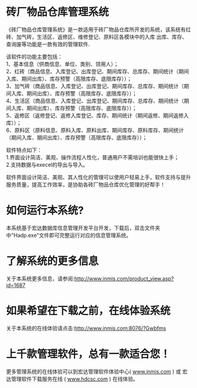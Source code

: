 # 砖厂物品仓库管理系统

《砖厂物品仓库管理系统》是一款适用于砖厂物品仓库所开发的系统，该系统有红砖、加气砖，生活区、返修区、维修登记、原料区各模块中的入库 出库、库存、查询废等功能是一款有效的管理软件.

该软件的功能主要包括：   
1、基本信息（供商信息、单位、类别、领用人）；   
2、红砖（商品信息、入库登记、出库登记、期间库存、总库存、期间统计（期间入库、期间出库）、库存预警（高限库存、底限库存））；   
3、加气砖（商品信息、入库登记、出库登记、期间库存、总库存、期间统计（期间入库、期间出库）、库存预警（高限库存、底限库存））；   
4、生活区（商品信息、入库登记、出库登记、期间库存、总库存、期间统计（期间入库、期间出库）、库存预警（高限库存、底限库存））；   
5、返修区（返修登记、返修入库登记、库存、期间统计（期间返修、期间返修入库））；   
6、原料区（原料信息、原料入库、原料出库、期间库存、原料库存、期间统计（期间入库、期间出库）、库存预警（高限库存、底限库存））； 

软件特点如下：   
1.界面设计简洁、美观、操作流程人性化，普通用户不需培训也能很快上手；   
2.支持数据与execel的导出与导入。 

 软件界面设计简洁、美观、其人性化的管理可以使用户轻易上手，软件支持与提升服务质量，提高工作效率，是协助各砖厂物品仓库优化管理的好帮手！

# 如何运行本系统?

本系统基于宏达数据库信息管理开发平台开发，下载后，双击文件夹中"Hadp.exe"文件即可完整运行对应的信息管理系统。

# 了解系统的更多信息

关于本系统更多信息，请参阅:http://www.inmis.com/product_view.asp?id=1687

# 如果希望在下载之前，在线体验系统

关于本系统的在线体验请点击:http://www.inmis.com:8076/?Gwbfms

# 上千款管理软件，总有一款适合您！

更多管理系统的在线体验可以到宏达管理软件体验中心( www.inmis.com ) 或 宏达管理软件下载服务在线 ( www.hdcsc.com ) 在线体验。

